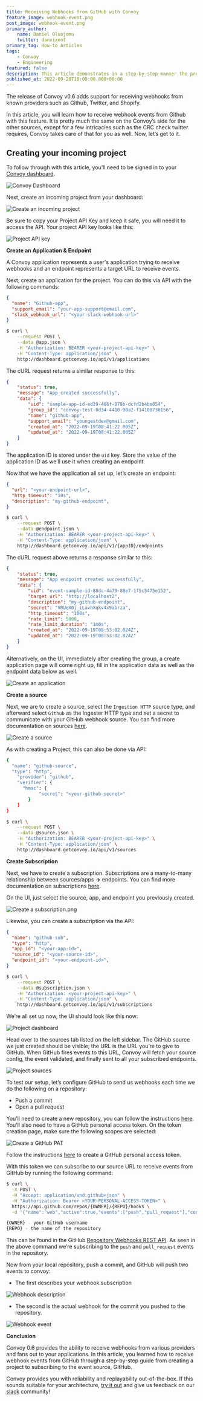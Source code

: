 ```yaml
---
title: Receiving Webhooks from GitHub with Convoy
feature_image: webhook-event.png
post_image: webhook-event.png
primary_author:
    name: Daniel Oluojomu
    twitter: danvixent
primary_tag: How-to Articles
tags:
    - Convoy
    - Engineering
featured: false
description: This article demonstrates in a step-by-step manner the process involved in receiving webhook events from a GitHub repository.
published_at: 2022-09-28T10:00:00.000+00:00
---
```


The release of Convoy v0.6 adds support for receiving webhooks from known providers such as Github, Twitter, and Shopify.

In this article, you will learn how to receive webhook events from Github with this feature. It is pretty much the same on the Convoy’s side for the other sources, except for a few intricacies such as the CRC check twitter requires, Convoy takes care of that for you as well. Now, let’s get to it.

## Creating your incoming project

To follow through with this article, you’ll need to be signed in to your [Convoy dashboard](https://dashboard.getconvoy.io).

![Convoy Dashboard](/blog-assets/sign-in.png)

Next, create an incoming project from your dashboard:

![Create an incoming project](/blog-assets/create-project.png)

Be sure to copy your Project API Key and keep it safe, you will need it to access the API. Your project API key looks like this:

![Project API key](/blog-assets/api-key.png)

**Create an Application & Endpoint**

A Convoy application represents a user's application trying to receive webhooks and an endpoint represents a target URL to receive events.

Next, create an application for the project. You can do this via API with the following commands:

```json {% file="Sample Application Payload" %}
{
  "name": "Github-app",
  "support_email": "your-app-support@email.com",
  "slack_webhook_url": "<your-slack-webhook-url>"
}
```

```bash {% file="terminal" %}
$ curl \
    --request POST \
    --data @app.json \
	-H "Authorization: BEARER <your-project-api-key>" \
    -H "Content-Type: application/json" \
    http://dashboard.getconvoy.io/api/v1/applications
```

The cURL request returns a similar response to this:

```json {% file="terminal" %}
{
	"status": true,
	"message": "App created successfully",
	"data": {
		"uid": "sample-app-id-ed39-486f-878b-dcfd2b4ba854",
		"group_id": "convoy-test-0d34-4410-90a2-f14108730156",
		"name": "github-app",
		"support_email": "youngestdev@gmail.com",
		"created_at": "2022-09-19T08:41:22.005Z",
		"updated_at": "2022-09-19T08:41:22.005Z"
	}
}
```

The application ID is stored under the `uid` key. Store the value of the application ID as we’ll use it when creating an endpoint.

Now that we have the application all set up, let’s create an endpoint:

```json {% file="Sample Endpoint Payload" %}
{
  "url": "<your-endpoint-url>",
  "http_timeout": "10s",
  "description": "my-github-endpoint",
}
```

```bash {% file="terminal" %}
$ curl \
    --request POST \
    --data @endpoint.json \
	-H "Authorization: BEARER <your-project-api-key>" \
    -H "Content-Type: application/json" \
    http://dashboard.getconvoy.io/api/v1/{appID}/endpoints
```

The cURL request above returns a response similar to this:

```json {% file="terminal" %}
{
	"status": true,
	"message": "App endpoint created successfully",
	"data": {
		"uid": "event-sample-id-88dc-4a79-88e7-1f5c5475e152",
		"target_url": "http://localhost2",
		"description": "my-github-endpoint",
		"secret": "VRUeX0j_iLavhXqkv4x9abrza",
		"http_timeout": "100s",
		"rate_limit": 5000,
		"rate_limit_duration": "1m0s",
		"created_at": "2022-09-19T08:53:02.824Z",
		"updated_at": "2022-09-19T08:53:02.824Z"
	}
}
```

Alternatively, on the UI, immediately after creating the group, a create application page will come right up, fill in the application data as well as the endpoint data below as well.

![Create an application](/blog-assets/create-an-application.png)

**Create a source**

Next, we are to create a source, select the `Ingestion HTTP` source type, and afterward select `Github` as the Ingester HTTP type and set a secret to communicate with your GitHub webhook source. You can find more documentation on sources [here](https://getconvoy.io/docs/manual/sources/).

![Create a source](/blog-assets/create-a-source.png)

As with creating a Project, this can also be done via API:

```bash {% file="Sample Payload" %}
{
  "name": "github-source",
  "type": "http",
	"provider": "github",
	"verifier": {
	  "hmac": {
			"secret": "<your-github-secret>"
		}
	}
}
```

```bash {% file="terminal" %}
$ curl \
    --request POST \
    --data @source.json \
	-H "Authorization: BEARER <your-project-api-key>" \
    -H "Content-Type: application/json" \
    http://dashboard.getconvoy.io/api/v1/sources
```

**Create Subscription**

Next, we have to create a subscription. Subscriptions are a many-to-many relationship between sources/apps **→** endpoints. You can find more documentation on subscriptions [here](https://getconvoy.io/docs/manual/subscriptions/).

On the UI, just select the source, app, and endpoint you previously created.

![Create a subscription.png](/blog-assets/create-a-subscription.png)

Likewise, you can create a subscription via the API:

```json {% file="Sample Subscription Payload" %}
{
  "name": "github-sub",
  "type": "http",
  "app_id": "<your-app-id>",
  "source_id": "<your-source-id>",
  "endpoint_id": "<your-endpoint-id>",
}
```

```bash {% file="terminal" %}
$ curl \
    --request POST \
    --data @subscription.json \
	-H "Authorization: <your-project-api-key>" \
    -H "Content-Type: application/json" \
    http://dashboard.getconvoy.io/api/v1/subscriptions
```

We’re all set up now, the UI should look like this now:

![Project dashboard](/blog-assets/gh-project-dashboard.png)

Head over to the sources tab listed on the left sidebar. The GitHub source we just created should be visible; the URL is the URL you’re to give to GitHub. When GitHub fires events to this URL, Convoy will fetch your source config, the event validated, and finally sent to all your subscribed endpoints.

![Project sources](/blog-assets/gh-project-sources.png)

To test our setup, let’s configure GitHub to send us webhooks each time we do the following on a repository:

-   Push a commit
-   Open a pull request

You’ll need to create a new repository, you can follow the instructions [here](https://docs.github.com/en/get-started/quickstart/create-a-repo). You’ll also need to have a GitHub personal access token. On the token creation page, make sure the following scopes are selected:

![Create a GitHub PAT](/blog-assets/create-access-token.png)

Follow the instructions [here](https://docs.github.com/en/authentication/keeping-your-account-and-data-secure/creating-a-personal-access-token) to create a GitHub personal access token.

With this token we can subscribe to our source URL to receive events from GitHub by running the following command:

```bash {% file="terminal" %}
$ curl \
  -X POST \
  -H "Accept: application/vnd.github+json" \
  -H "Authorization: Bearer <YOUR-PERSONAL-ACCESS-TOKEN>" \
  https://api.github.com/repos/{OWNER}/{REPO}/hooks \
  -d '{"name":"web","active":true,"events":["push","pull_request"],"config":{"url":"<your-convoy-github-source-url>","secret":"<your-source-secret>","content_type":"json","insecure_ssl":"0"}}'

{OWNER} - your GitHub username
{REPO} - the name of the repository
```

This can be found in the GitHub [Repository Webhooks REST API](https://docs.github.com/en/rest/reference/webhooks#repository-webhooks). As seen in the above command we’re subscribing to the `push` and `pull_request` events in the repository.

Now from your local repository, push a commit, and GitHub will push two events to convoy:

-   The first describes your webhook subscription

![Webhook description](/blog-assets/webhook-description.png)

-   The second is the actual webhook for the commit you pushed to the repository.

![Webhook event](/blog-assets/webhook-event.png)

**Conclusion**

Convoy 0.6 provides the ability to receive webhooks from various providers and fans out to your applications. In this article, you learned how to receive webhook events from GitHub through a step-by-step guide from creating a project to subscribing to the event source, GitHub.

Convoy provides you with reliability and replayability out-of-the-box. If this sounds suitable for your architecture, [try it out](https://dashboard.getconvoy.io) and give us feedback on our [slack](https://convoy-community.slack.com/join/shared_invite/zt-xiuuoj0m-yPp~ylfYMCV9s038QL0IUQ#/shared-invite/email) community!
